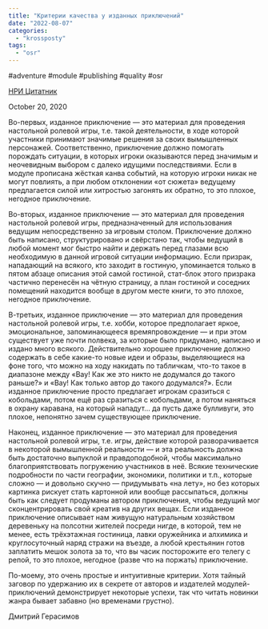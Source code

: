 ```yaml
---
title: "Критерии качества у изданных приключений"
date: "2022-08-07"
categories: 
  - "krossposty"
tags: 
  - "osr"
---
```


#adventure #module #publishing #quality #osr

[НРИ Цитатник](https://t.me/rpg_quotations/7)

October 20, 2020

Во-первых, изданное приключение — это материал для проведения настольной ролевой игры, т.е. такой деятельности, в ходе которой участники принимают значимые решения за своих вымышленных персонажей. Соответственно, приключение должно помогать порождать ситуации, в которых игроки оказываются перед значимым и неочевидным выбором с далеко идущими последствиями. Если в модуле прописана жёсткая канва событий, на которую игроки никак не могут повлиять, а при любом отклонении «от сюжета» ведущему предлагается силой или хитростью загонять их обратно, то это плохое, негодное приключение.

Во-вторых, изданное приключение — это материал для проведения настольной ролевой игры, предназначенный для использования ведущим непосредственно за игровым столом. Приключение должно быть написано, структурировано и свёрстано так, чтобы ведущий в любой момент мог быстро найти и держать перед глазами всю необходимую в данной игровой ситуации информацию. Если призрак, нападающий на всякого, кто заходит в гостиную, упоминается только в пятом абзаце описания этой самой гостиной, стат-блок этого призрака частично перенесён на чётную страницу, а план гостиной и соседних помещений находится вообще в другом месте книги, то это плохое, негодное приключение.

В-третьих, изданное приключение — это материал для проведения настольной ролевой игры, т.е. хобби, которое предполагает яркое, эмоциональное, запоминающееся времяпровождение — и при этом существует уже почти полвека, за которые было придумано, написано и издано много всякого. Действительно хорошее приключение должно содержать в себе какие-то новые идеи и образы, выделяющиеся на фоне того, что можно на ходу накидать по табличкам, что-то такое в диапазоне между «Вау! Как же это никто не додумался до такого раньше?» и «Вау! Как только автор до такого додумался?». Если изданное приключение просто предлагает игрокам сразиться с кобольдами, потом ещё раз сразиться с кобольдами, а потом наняться в охрану каравана, на который нападут… да пусть даже булливуги, это плохое, непонятно зачем существующее приключение.

Наконец, изданное приключение — это материал для проведения настольной ролевой игры, т.е. игры, действие которой разворачивается в некоторой вымышленной реальности — и эта реальность должна быть достаточно выпуклой и правдоподобной, чтобы максимально благоприятствовать погружению участников в неё. Всякие технические подробности по части географии, экономики, политики и т.п., которые сложно — и довольно скучно — придумывать «на лету», но без которых картинка рискует стать картонной или вообще рассыпаться, должны быть как следует продуманы автором приключения, чтобы ведущий мог сконцентрировать свой креатив на других вещах. Если изданное приключение описывает нам живущую натуральным хозяйством деревеньку на полсотни жителей посреди нигде, в которой, тем не менее, есть трёхэтажная гостиница, лавки оружейника и алхимика и круглосуточный наряд стражи на въезде, а любой крестьянин готов заплатить мешок золота за то, что вы часик посторожите его телегу с репой, то это плохое, негодное (разве что на поржать) приключение.

По-моему, это очень простые и интуитивные критерии. Хотя тайный заговор по удержанию их в секрете от авторов и издателей модулей-приключений демонстрирует некоторые успехи, так что читать новинки жанра бывает забавно (но временами грустно).

Дмитрий Герасимов
